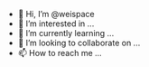 - 👋 Hi, I’m @weispace
- 👀 I’m interested in ...
- 🌱 I’m currently learning ...
- 💞️ I’m looking to collaborate on ...
- 📫 How to reach me ...

<!---
weispace/weispace is a ✨ special ✨ repository because its `README.md` (this file) appears on your GitHub profile.
You can click the Preview link to take a look at your changes.
--->
